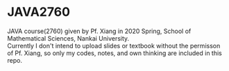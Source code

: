 # JAVA2760
 JAVA course(2760) given by Pf. Xiang in 2020 Spring, School of Mathematical Sciences, Nankai University.  
Currently I don't intend to upload slides or textbook without the permisson of Pf. Xiang, so only my codes, notes, and own thinking are included in this repo.
